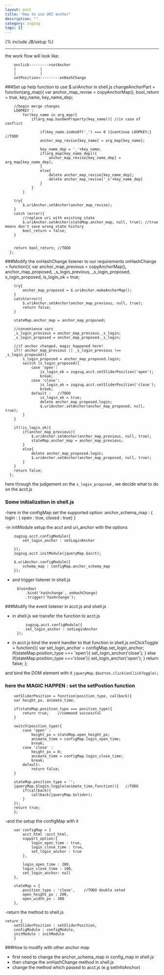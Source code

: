 ```yaml
---
layout: post
title: "How to use URI anchor"
description: ""
category: zugzug
tags: []
---
```

{% include JB/setup %}

-----

the work flow will look like:

	    onclick--------->setAnchor
		|		    |
		|		    |
        setPosition<---------onHashChange
###Set up help function to use $.uriAnchor in shell.js
    changeAnchorPart = function(arg_map){
        var
            anchor_map_revise = copyAnchorMap(),
            bool_return = true,
            key_name, key_name_dep;

        //begin merge changes
        LOOPKEY :
            for(key_name in arg_map){
                if(arg_map.hasOwnProperty(key_name)){ //in case of conflict

                    if(key_name.indexOf('_') === 0 ){continue LOOPKEY;}  //TODO
                    anchor_map_revise[key_name] = arg_map[key_name];

                    key_name_dep = '_'+key_name;
                    if(arg_map[key_name_dep]){
                        anchor_map_revise[key_name_dep] = arg_map[key_name_dep];
                    }
                    else{
                        delete anchor_map_revise[key_name_dep];
                        delete anchor_map_revise['_s'+key_name_dep]
                    }
                }
            }

        try{
            $.uriAnchor.setAnchor(anchor_map_revise);
        }
        catch (error){
            //replace uri with existing state
            $.uriAnchor.setAnchor(stateMap.anchor_map, null, true); //true means don't save wrong state history
            bool_return = false;
        }


        return bool_return; //TODO 
      };

###Modify the onHashChange listener to our requirements
    onHashChange = function(){
        var
            anchor_map_previous = copyAnchorMap(),
            anchor_map_proposed,
            _s_login_previous, _s_login_proposed,
            s_login_proposed,
            is_login_ok = true;

        try{
            anchor_map_proposed = $.uriAnchor.makeAnchorMap();
        }
        catch(error){
            $.uriAnchor.setAnchor(anchor_map_previous, null, true);
            return false;
        }

        stateMap.anchor_map = anchor_map_proposed;

        //convenience vars
        _s_login_previous = anchor_map_previous._s_login;
        _s_login_proposed = anchor_map_proposed._s_login;

        //if anchor changed, magic happened here!
        if(! anchor_map_previous || _s_login_previous !== _s_login_proposed){
            s_login_proposed = anchor_map_proposed.login;
            switch (s_login_proposed){
                case 'open':
                    is_login_ok = zugzug.acct.setSliderPosition('open');
                    break;
                case 'close':
                    is_login_ok = zugzug.acct.setSliderPosition('close');
                    break;
                default :   //TODO
                    is_login_ok = true;
                    delete anchor_map_proposed.login;
                    $.uriAnchor.setAnchor(anchor_map_proposed, null, true);
            }
        }

        if(!is_login_ok){
            if(anchor_map_previous){
                $.uriAnchor.setAnchor(anchor_map_previous, null, true);
                stateMap.anchor_map = anchor_map_previous;
            }
            else{
                delete anchor_map_proposed.login;
                $.uriAnchor.setAnchor(anchor_map_proposed, null, true);
            }
        }
        return false;
      };

here through the judgement on the `s_login_proposed` , we decide what to do on the acct.js

### Some initialization in shell.js
-here in the configMap set the supported option:
            anchor_schema_map : {
                login : { open  : true,  closed : true}
            }

-in initModule setup the acct and uri_anchor with the options

        zugzug.acct.configModule({
            set_login_anchor : setLoginAnchor

        });
        zugzug.acct.initModule(jqueryMap.$acct);

        $.uriAnchor.configModule({
            schema_map : configMap.anchor_schema_map
        });

- and trigger listener in shell.js

        $(window)
            .bind('hashchange', onHashChange)
            .trigger('hashchange');

###Modify the event listener in acct.js and shell.js

- in shell.js we transfer the function to acct.js

	        zugzug.acct.configModule({
		    set_login_anchor : setLoginAnchor
		});

- in acct.js bind the event handler to that function in shell.js
	    onClickToggle = function(){
		var set_login_anchor = configMap.set_login_anchor;
		if(stateMap.position_type === 'open'){
		    set_login_anchor('close');
		}
		else if(stateMap.position_type ==='close'){
		    set_login_anchor('open');
		}
		return false;
	    };

and bind the DOM element with it `jqueryMap.$button.click(onClickToggle);`

### here the MAGIC HAPPEN : set the setPostion function
	    setSliderPosition = function(position_type, callback){
		var height_px, animate_time;

		if(stateMap.position_type === position_type){
		    return true;    //command successful
		}

		switch(position_type){
		    case 'open' :
		        height_px = stateMap.open_height_px;
		        animate_time = configMap.login_open_time;
		        break;
		    case 'close' :
		        height_px = 0;
		        animate_time = configMap.login_close_time;
		        break;
		    default:
		        return false;
		}

		stateMap.position_type = '';
		jqueryMap.$login.toggle(animate_time,function(){   //TODO
		    if(callback){
		        callback(jqueryMap.$slider);
		    }
		});
		return true;
	    };

-and the setup the configMap with it

	    var configMap = {
		    acct_html :acct_html,
		    support_option:{
		        login_open_time : true,
		        login_close_time : true,
		        set_login_anchor : true
		    },

		    login_open_time : 200,
		    login_close_time : 100,
		    set_login_anchor: null
		},

		stateMap = {
		    position_type : 'close',    //TODO double seted
		    open_height_px : 200,
		    open_width_px : 300
		},

-return the method to shell.js

	return {
		setSliderPosition : setSliderPosition,
		configModule : configModule,
		initModule : initModule
	    }

###How to modify with other anchor map

- first need to change the anchor_schema_map in config_map in shell.js
- then change the onHashChange method in shell.js
- change the method which passed to acct.js (e.g setInfoAnchor)
	

